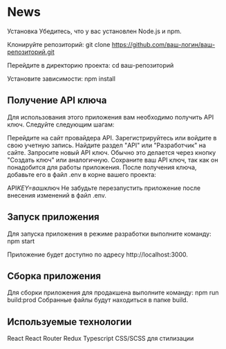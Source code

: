 # News

Установка
Убедитесь, что у вас установлен Node.js и npm.

Клонируйте репозиторий:
git clone https://github.com/ваш-логин/ваш-репозиторий.git

Перейдите в директорию проекта:
cd ваш-репозиторий

Установите зависимости:
npm install

## Получение API ключа

Для использования этого приложения вам необходимо получить API ключ. Следуйте следующим шагам:

Перейдите на сайт провайдера API.
Зарегистрируйтесь или войдите в свою учетную запись.
Найдите раздел "API" или "Разработчик" на сайте.
Запросите новый API ключ. Обычно это делается через кнопку "Создать ключ" или аналогичную.
Сохраните ваш API ключ, так как он понадобится для работы приложения.
После получения ключа, добавьте его в файл .env в корне вашего проекта:

API*KEY=ваш*ключ
Не забудьте перезапустить приложение после внесения изменений в файл .env.

## Запуск приложения

Для запуска приложения в режиме разработки выполните команду:
npm start

Приложение будет доступно по адресу http://localhost:3000.

## Сборка приложения

Для сборки приложения для продакшена выполните команду:
npm run build:prod
Собранные файлы будут находиться в папке build.

## Используемые технологии

React
React Router
Redux
Typescript
CSS/SCSS для стилизации
